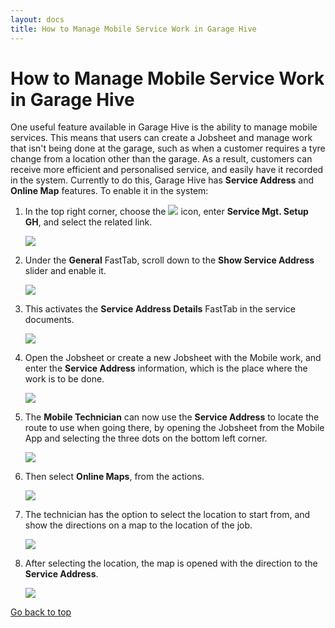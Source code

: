 ```yaml
---
layout: docs
title: How to Manage Mobile Service Work in Garage Hive
---
```


<a name="top"></a>

# How to Manage Mobile Service Work in Garage Hive
One useful feature available in Garage Hive is the ability to manage mobile services. This means that users can create a Jobsheet and manage work that isn't being done at the garage, such as when a customer requires a tyre change from a location other than the garage. As a result, customers can receive more efficient and personalised service, and easily have it recorded in the system. Currently to do this, Garage Hive has **Service Address** and **Online Map** features. To enable it in the system:
1. In the top right corner, choose the ![](media/search_icon.png) icon, enter **Service Mgt. Setup GH**, and select the related link.

   ![](media/garagehive-mobile-service1.png)

2. Under the **General** FastTab, scroll down to the **Show Service Address** slider and enable it.

   ![](media/garagehive-mobile-service2.png)

3. This activates the **Service Address Details** FastTab in the service documents.

   ![](media/garagehive-mobile-service3.png)

4. Open the Jobsheet or create a new Jobsheet with the Mobile work, and enter the **Service Address** information, which is the place where the work is to be done.

   ![](media/garagehive-mobile-service4.png)

5. The **Mobile Technician** can now use the **Service Address** to locate the route to use when going there, by opening the Jobsheet from the Mobile App and selecting the three dots on the bottom left corner.

   ![](media/garagehive-mobile-service5.png)

6. Then select **Online Maps**, from the actions. 

   ![](media/garagehive-mobile-service6.png)

7. The technician has the option to select the location to start from, and show the directions on a map to the location of the job.

   ![](media/garagehive-mobile-service7.png)

8. After selecting the location, the map is opened with the direction to the **Service Address**.

   ![](media/garagehive-mobile-service8.png)


[Go back to top](#top)

